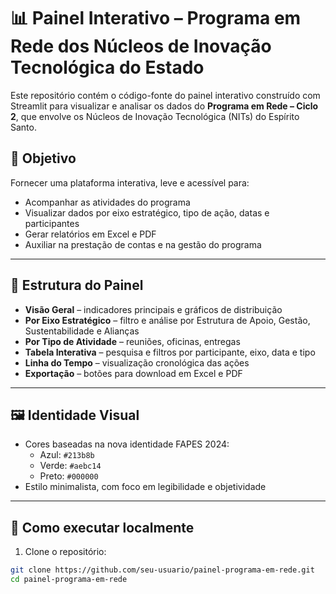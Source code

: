 # 📊 Painel Interativo – Programa em Rede dos Núcleos de Inovação Tecnológica do Estado

Este repositório contém o código-fonte do painel interativo construído com Streamlit para visualizar e analisar os dados do **Programa em Rede – Ciclo 2**, que envolve os Núcleos de Inovação Tecnológica (NITs) do Espírito Santo.

## 🎯 Objetivo

Fornecer uma plataforma interativa, leve e acessível para:
- Acompanhar as atividades do programa
- Visualizar dados por eixo estratégico, tipo de ação, datas e participantes
- Gerar relatórios em Excel e PDF
- Auxiliar na prestação de contas e na gestão do programa

---

## 🧱 Estrutura do Painel

- **Visão Geral** – indicadores principais e gráficos de distribuição
- **Por Eixo Estratégico** – filtro e análise por Estrutura de Apoio, Gestão, Sustentabilidade e Alianças
- **Por Tipo de Atividade** – reuniões, oficinas, entregas
- **Tabela Interativa** – pesquisa e filtros por participante, eixo, data e tipo
- **Linha do Tempo** – visualização cronológica das ações
- **Exportação** – botões para download em Excel e PDF

---

## 🖼️ Identidade Visual

- Cores baseadas na nova identidade FAPES 2024:
  - Azul: `#213b8b`
  - Verde: `#aebc14`
  - Preto: `#000000`
- Estilo minimalista, com foco em legibilidade e objetividade

---

## 🚀 Como executar localmente

1. Clone o repositório:

```bash
git clone https://github.com/seu-usuario/painel-programa-em-rede.git
cd painel-programa-em-rede
